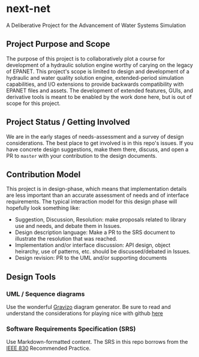 # next-net
A Deliberative Project for the Advancement of Water Systems Simulation

## Project Purpose and Scope
The purpose of this project is to collaboratively plot a course for development of a hydraulic solution engine worthy of carying on the legacy of EPANET. This project's scope is limited to design and development of a hydraulic and water quality solution engine, extended-period simulation capabilities, and I/O extensions to provide backwards compatibility with EPANET files and assets. The development of extended features, GUIs, and derivative tools is meant to be enabled by the work done here, but is out of scope for this project.

## Project Status / Getting Involved
We are in the early stages of needs-assessment and a survey of design considerations. The best place to get involved is in this repo's issues. If you have concrete design suggestions, make them there, discuss, and open a PR to `master` with your contribution to the design documents.

## Contribution Model
This project is in design-phase, which means that implementation details are less important than an accurate assessment of needs and of interface requirements. The typical interaction model for this design phase will hopefully look something like:

- Suggestion, Discussion, Resolution: make proposals related to library use and needs, and debate them in Issues.
- Design description language: Make a PR to the SRS document to illustrate the resolution that was reached.
- Implementation and/or interface discussion: API design, object heirarchy, use of patterns, etc. should be discussed/debated in Issues.
- Design revision: PR to the UML and/or supporting documents

## Design Tools

### UML / Sequence diagrams
Use the wonderful [Gravizo](http://www.gravizo.com) diagram generator. Be sure to read and understand the considerations for playing nice with github [here](https://github.com/TLmaK0/gravizo)

### Software Requirements Specification (SRS)
Use Markdown-formatted content. The SRS in this repo borrows from the [IEEE 830](http://standards.ieee.org/findstds/standard/830-1998.html) Recommended Practice.
